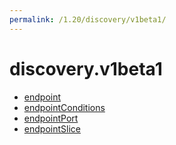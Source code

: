 ```yaml
---
permalink: /1.20/discovery/v1beta1/
---
```


# discovery.v1beta1



* [endpoint](endpoint.md)
* [endpointConditions](endpointConditions.md)
* [endpointPort](endpointPort.md)
* [endpointSlice](endpointSlice.md)